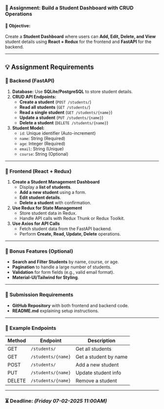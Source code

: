 ### **📌 Assignment: Build a Student Dashboard with CRUD Operations**  

#### **🎯 Objective:**  
Create a **Student Dashboard** where users can **Add, Edit, Delete, and View** student details using **React + Redux** for the frontend and **FastAPI** for the backend.  

---

## **💡 Assignment Requirements**  

### **🔹 Backend (FastAPI)**
1. **Database:** Use **SQLite/PostgreSQL** to store student details.
2. **CRUD API Endpoints:**
   - **Create a student** (`POST /students/`)
   - **Read all students** (`GET /students/`)
   - **Read a single student** (`GET /students/{name}`)
   - **Update a student** (`PUT /students/{name}`)
   - **Delete a student** (`DELETE /students/{name}`)
3. **Student Model:**
   - `id`: Unique identifier (Auto-increment)
   - `name`: String (Required)
   - `age`: Integer (Required)
   - `email`: String (Unique)
   - `course`: String (Optional)

---

### **🔹 Frontend (React + Redux)**
1. **Create a Student Management Dashboard**
   - Display a **list of students**.
   - **Add a new student** using a form.
   - **Edit student details**.
   - **Delete a student** with confirmation.
2. **Use Redux for State Management**
   - Store student data in Redux.
   - Handle API calls with Redux Thunk or Redux Toolkit.
3. **Use Axios for API Calls**
   - Fetch student data from the FastAPI backend.
   - Perform **Create, Read, Update, Delete** operations.

---

### **🚀 Bonus Features (Optional)**
- **Search and Filter Students** by name, course, or age.
- **Pagination** to handle a large number of students.
- **Validation** for form fields (e.g., valid email format).
- **Material-UI/Tailwind for Styling**.

---

### **📌 Submission Requirements**
- **GitHub Repository** with both frontend and backend code.
- **README.md** explaining setup instructions.
---

### **🔗 Example Endpoints**
| Method | Endpoint         | Description          |
|--------|-----------------|----------------------|
| GET    | `/students/`     | Get all students    |
| GET    | `/students/{name}` | Get a student by name|
| POST   | `/students/`     | Add a new student   |
| PUT    | `/students/{name}` | Update student info |
| DELETE | `/students/{name}` | Remove a student    |

---

### **⏳ Deadline**: _(Friday 07-02-2025 11:00AM)_

